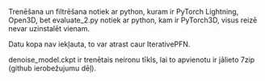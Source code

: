 Trenēšana un filtrēšana notiek ar python, kuram ir PyTorch Lightning, Open3D,
bet evaluate_2.py notiek ar python, kam ir PyTorch3D, visus reizē nevar uzinstalēt vienam.

Datu kopa nav iekļauta, to var atrast caur IterativePFN.

denoise_model.ckpt ir trenētais neironu tīkls, lai to apvienotu ir jālieto 7zip (github ierobežujumu dēļ).
